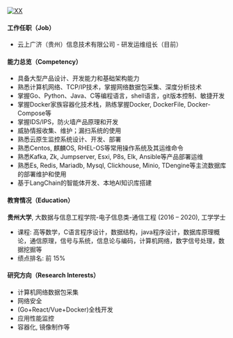 [![XX](https://img.shields.io/badge/Xyu.io-github-blue?logo=github)](https://github.com/xyu-io)

#### 工作任职（Job）
+ 云上广济（贵州）信息技术有限公司 - 研发运维组长（目前）

#### 能力总览（Competency）
+ 具备大型产品设计、开发能力和基础架构能力         
+ 熟悉计算机网络、TCP/IP技术，掌握网络数据包采集、深度分析技术
+ 掌握Go、Python、Java、C等编程语言，shell语言，git版本控制、敏捷开发
+ 掌握Docker家族容器化技术栈，熟练掌握Docker, DockerFile, Docker-Compose等
+ 掌握IDS/IPS，防火墙产品原理和开发
+ 威胁情报收集、维护；漏扫系统的使用
+ 熟悉云原生监控系统设计、开发、部署
+ 熟悉Centos, 麒麟OS, RHEL-OS等常用操作系统及其运维命令
+ 熟悉Kafka, Zk, Jumpserver, Esxi, P8s, Elk, Ansible等产品部署运维
+ 熟悉Es, Redis, Mariadb, Mysql, Clickhouse, Minio, TDengine等主流数据库的部署维护和使用
+ 基于LangChain的智能体开发、本地AI知识库搭建

#### 教育情况（Education）  
**贵州大学**, 大数据与信息工程学院-电子信息类-通信工程 (2016 – 2020), 工学学士 
+ 课程: 高等数学，C语言程序设计，数据结构，java程序设计，数据库原理概论，通信原理，信号与系统，信息论与编码，计算机网络，数字信号处理，数据挖掘等
+ 绩点排名: 前 15%

#### 研究方向（Research Interests）  
+ 计算机网络数据包采集
+ 网络安全
+ (Go+React/Vue+Docker)全栈开发
+ 应用性能监控
+ 容器化, 镜像制作等